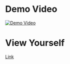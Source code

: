 <h1>Demo Video</h1>
	<a href="https://www.youtube.com/watch?v=lpEdYxmycNQ&t=15s" target="_blank">
  	<img src="https://i.ytimg.com/an_webp/lpEdYxmycNQ/mqdefault_6s.webp?du=3000&sqp=CJS37aYG&rs=AOn4CLCrz6vSHM4pTHpuT7j7la8lkbgpsQ" alt="Demo Video">
	</a>
<h1>View Yourself</h1>
<a href="https://thiagodambroski.github.io/portifolio-claudio-manguinho-react/" target="_blank">Link</a>

